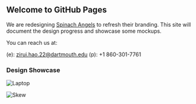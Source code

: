## Welcome to GitHub Pages

We are redesigning [Spinach Angels](http://spinachangels.com) to refresh their branding. This site will document the design progress and showcase some mockups.

You can reach us at:

(e): zirui.hao.22@dartmouth.edu
(p): +1 860-301-7761

### Design Showcase

![Laptop][laptop]

![Skew][skew]

[laptop]: https://github.com/ziruihao/spinach-angels/blob/master/assets/laptop.png "Showcase on Laptop"

[skew]: https://github.com/ziruihao/spinach-angels/blob/master/assets/skew.png "Skew"
